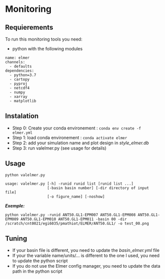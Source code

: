 # Monitoring

## Requierements

To run this monitoring tools you need:
- python with the following modules

```
name: elmer
channels:
  - defaults
dependencies:
  - python=3.7
  - cartopy
  - pyproj
  - netcdf4
  - numpy
  - xarray
  - matplotlib
``` 

## Instalation

- Step 0: Create your conda environement : `conda env create -f elmer.yml`
- Step 1: load conda environement : `conda activate elmer`
- Step 2: add your simulation name and plot design in *style_elmer.db*
- Step 3: run valelmer.py (see usage for details)

## Usage

```
python valelmer.py

usage: valelmer.py [-h] -runid runid list [runid list ...]
                   [-basin basin number] [-dir directory of input file]
                   [-o figure_name] [-noshow]
```

***Exemple:***
```
python valelmer.py -runid ANT50.GL1-EPM007 ANT50.GL1-EPM008 ANT50.GL1-EPM009 ANT50.GL1-EPM010 ANT50.GL1-EPM011 -basin 00 -dir /scratch/cnt0021/egi6035/pmathiot/ELMER/ANT50.GL1/ -o test_00.png
```
[image]: test_00.png "Exemple output" 

## Tuning
- If your basin file is different, you need to update the *basin_elmer.yml* file
- If your the variable name/units/... is different to the one I used, you need to update the python script
- If you do not use the Elmer config manager, you need to update the data path in the python script
